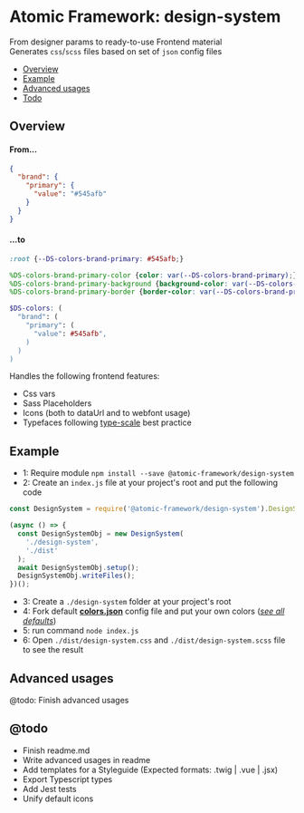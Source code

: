 # Atomic Framework: design-system
From designer params to ready-to-use Frontend material  
Generates `css`/`scss` files based on set of `json` config files

- [Overview](#overview)
- [Example](#example)
- [Advanced usages](#advanced-usages)
- [Todo](#todo)

## Overview
#### From...
``` json
{
  "brand": {
    "primary": {
      "value": "#545afb"
    }
  }
}
```
#### ...to
``` css
:root {--DS-colors-brand-primary: #545afb;}
```
``` scss
%DS-colors-brand-primary-color {color: var(--DS-colors-brand-primary);}
%DS-colors-brand-primary-background {background-color: var(--DS-colors-brand-primary);}
%DS-colors-brand-primary-border {border-color: var(--DS-colors-brand-primary);}
```
``` scss
$DS-colors: (
  "brand": (
    "primary": (
      "value": #545afb",
    )
  )
)
```

Handles the following frontend features:
- Css vars
- Sass Placeholders
- Icons (both to dataUrl and to webfont usage)
- Typefaces following [type-scale](https://type-scale.com/) best practice

## Example 
- 1: Require module `npm install --save @atomic-framework/design-system`  
- 2: Create an `index.js` file at your project's root and put the following code  
``` javascript
const DesignSystem = require('@atomic-framework/design-system').DesignSystem;

(async () => {
  const DesignSystemObj = new DesignSystem(
    './design-system',
    './dist'
  );
  await DesignSystemObj.setup();
  DesignSystemObj.writeFiles();
})();
```
- 3: Create a `./design-system` folder at your project's root
- 4: Fork default **[colors.json](https://github.com/atomic-framework-project/design-system/blob/master/defaults/colors/colors.json)** config file and put your own colors ([*see all defaults*](https://github.com/atomic-framework-project/design-system/tree/master/defaults))
- 5: run command `node index.js`
- 6: Open `./dist/design-system.css` and `./dist/design-system.scss` file to see the result

## Advanced usages
@todo: Finish advanced usages

## @todo
- Finish readme.md
- Write advanced usages in readme
- Add templates for a Styleguide (Expected formats: .twig | .vue | .jsx)
- Export Typescript types
- Add Jest tests
- Unify default icons
